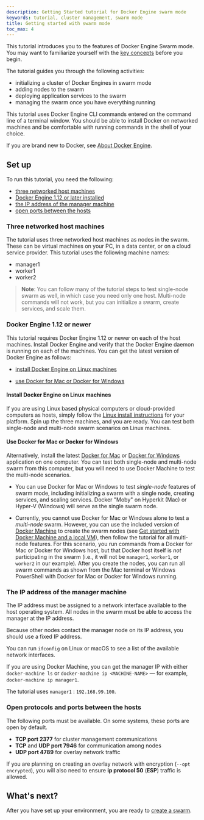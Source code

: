 ```yaml
---
description: Getting Started tutorial for Docker Engine swarm mode
keywords: tutorial, cluster management, swarm mode
title: Getting started with swarm mode
toc_max: 4
---
```


This tutorial introduces you to the features of Docker Engine Swarm mode. You
may want to familiarize yourself with the [key concepts](../key-concepts.md)
before you begin.

The tutorial guides you through the following activities:

* initializing a cluster of Docker Engines in swarm mode
* adding nodes to the swarm
* deploying application services to the swarm
* managing the swarm once you have everything running

This tutorial uses Docker Engine CLI commands entered on the command line of a
terminal window. You should be able to install Docker on networked machines and
be comfortable with running commands in the shell of your choice.

If you are brand new to Docker, see [About Docker Engine](../../index.md).

## Set up

To run this tutorial, you need the following:

* [three networked host machines](#three-networked-host-machines)
* [Docker Engine 1.12 or later installed](#docker-engine-1-12-or-newer)
* [the IP address of the manager machine](#the-ip-address-of-the-manager-machine)
* [open ports between the hosts](#open-protocols-and-ports-between-the-hosts)

### Three networked host machines

The tutorial uses three networked host machines as nodes in the swarm. These can
be virtual machines on your PC, in a data center, or on a cloud service
provider. This tutorial uses the following machine names:

* manager1
* worker1
* worker2

>**Note**: You can follow many of the tutorial steps to test single-node swarm
as well, in which case you need only one host. Multi-node commands will not
work, but you can initialize a swarm, create services, and scale them.

###  Docker Engine 1.12 or newer

This tutorial requires Docker Engine 1.12 or newer on each of the host machines.
Install Docker Engine and verify that the Docker Engine daemon is running on
each of the machines. You can get the latest version of Docker Engine as
follows:

* [install Docker Engine on Linux machines](#install-docker-engine-on-linux-machines)

* [use Docker for Mac or Docker for Windows](#use-docker-for-mac-or-docker-for-windows)

#### Install Docker Engine on Linux machines

If you are using Linux based physical computers or cloud-provided computers as
hosts, simply follow the [Linux install
instructions](../../installation/index.md) for your platform. Spin up the three
machines, and you are ready. You can test both
single-node and multi-node swarm scenarios on Linux machines.

#### Use Docker for Mac or Docker for Windows

Alternatively, install the latest [Docker for Mac](/docker-for-mac/index.md) or
[Docker for Windows](/docker-for-windows/index.md) application on one
computer. You can test both single-node and multi-node swarm from this computer,
but you will need to use Docker Machine to test the multi-node scenarios.

* You can use Docker for Mac or Windows to test _single-node_ features of swarm
mode, including initializing a swarm with a single node, creating services,
and scaling services. Docker "Moby" on Hyperkit (Mac) or Hyper-V (Windows)
will serve as the single swarm node.

<p />

* Currently, you cannot use Docker for Mac or Windows alone to test a
_multi-node_ swarm. However, you can use the included version of [Docker
Machine](/machine/overview.md) to create the swarm nodes (see [Get started with Docker Machine and a local VM](/machine/get-started.md)), then follow the
tutorial for all multi-node features. For this scenario, you run commands from
a Docker for Mac or Docker for Windows host, but that Docker host itself is
_not_ participating in the swarm (i.e., it will not be `manager1`, `worker1`,
or `worker2` in our example). After you create the nodes, you can run all
swarm commands as shown from the Mac terminal or Windows PowerShell with
Docker for Mac or Docker for Windows running.

### The IP address of the manager machine

The IP address must be assigned to a network interface available to the host
operating system. All nodes in the swarm must be able to access the manager at
the IP address.

Because other nodes contact the manager node on its IP address, you should use a
fixed IP address.

You can run `ifconfig` on Linux or macOS to see a list of the
available network interfaces.

If you are using Docker Machine, you can get the manager IP with either
`docker-machine ls` or `docker-machine ip <MACHINE-NAME>` &#8212; for example,
`docker-machine ip manager1`.

The tutorial uses `manager1` : `192.168.99.100`.

### Open protocols and ports between the hosts

The following ports must be available. On some systems, these ports are open by default.

* **TCP port 2377** for cluster management communications
* **TCP** and **UDP port 7946** for communication among nodes
* **UDP port 4789** for overlay network traffic

If you are planning on creating an overlay network with encryption (`--opt encrypted`),
you will also need to ensure **ip protocol 50** (**ESP**) traffic is allowed.

## What's next?

After you have set up your environment, you are ready to [create a swarm](create-swarm.md).
